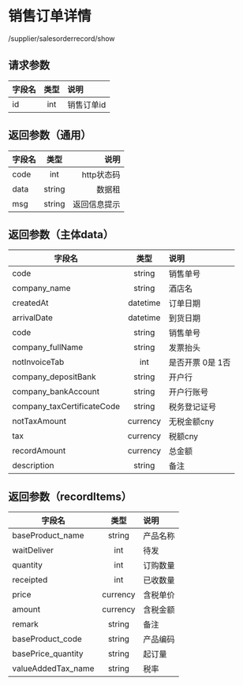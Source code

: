 # 销售订单详情
/supplier/salesorderrecord/show
## 请求参数
字段名|类型|说明
--|:--:|:--
id|int|销售订单id
## 返回参数（通用）
字段名|类型|说明
--|:--:|--:
code|int|http状态码
data|string|数据租
msg|string|返回信息提示
## 返回参数（主体data）
字段名|类型|说明
--|:--:|:--
code|string|销售单号
company_name|string|酒店名
createdAt|datetime|订单日期
arrivalDate|datetime|到货日期
code|string|销售单号
company_fullName|string|发票抬头
notInvoiceTab|int|是否开票 0是 1否
company_depositBank|string|开户行
company_bankAccount|string|开户行账号
company_taxCertificateCode|string|税务登记证号
notTaxAmount|currency|无税金额cny
tax|currency|税额cny
recordAmount|currency|总金额
description|string|备注
## 返回参数（recordItems）
字段名|类型|说明
--|:--:|:--
baseProduct_name|string|产品名称
waitDeliver|int|待发
quantity|int|订购数量
receipted|int|已收数量
price|currency|含税单价
amount|currency|含税金额
remark|string|备注
baseProduct_code|string|产品编码
basePrice_quantity|string|起订量
valueAddedTax_name|string|税率
